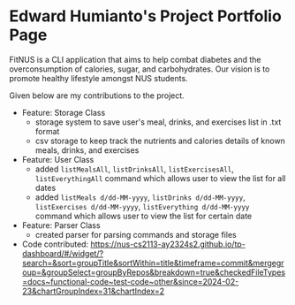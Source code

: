 # Edward Humianto's Project Portfolio Page

FitNUS is a CLI application that aims to help combat diabetes and the overconsumption of calories, sugar, and
carbohydrates. Our vision is to promote healthy lifestyle amongst NUS students.

Given below are my contributions to the project.
* Feature: Storage Class 
  * storage system to save user's meal, drinks, and exercises list in .txt format
  * csv storage to keep track the nutrients and calories details of known meals, drinks, and exercises 
* Feature: User Class
  * added `listMealsAll`, `listDrinksAll`, `listExercisesAll`, `listEverythingAll` command which allows user to view the list for all dates
  * added `listMeals d/dd-MM-yyyy`, `listDrinks d/dd-MM-yyyy`, `listExercises d/dd-MM-yyyy`, `listEverything d/dd-MM-yyyy` command which allows user to view the list for certain date
* Feature: Parser Class
  * created parser for parsing commands and storage files
* Code contributed: https://nus-cs2113-ay2324s2.github.io/tp-dashboard/#/widget/?search=&sort=groupTitle&sortWithin=title&timeframe=commit&mergegroup=&groupSelect=groupByRepos&breakdown=true&checkedFileTypes=docs~functional-code~test-code~other&since=2024-02-23&chartGroupIndex=31&chartIndex=2
